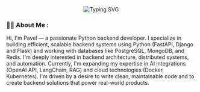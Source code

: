 <div align="center">
  <img src="https://readme-typing-svg.herokuapp.com?font=Jetbrains+Mono&size=40&duration=3000&color=F7F7F7&center=true&vCenter=true&multiline=true&repeat=false&width=700&height=150&lines=Hi+%F0%9F%91%8B+I'm+Pavel;Python+Backend+Developer" alt="Typing SVG" />
</div>


### :man_technologist: About Me :
Hi, I'm Pavel — a passionate Python backend developer.
I specialize in building efficient, scalable backend systems using Python (FastAPI, Django and Flask) and working with databases like PostgreSQL, MongoDB, and Redis.
I'm deeply interested in backend architecture, distributed systems, and automation.
Currently, I'm expanding my expertise in AI integrations (OpenAI API, LangChain, RAG) and cloud technologies (Docker, Kubernetes).
I'm driven by a desire to write clean, maintainable code and to create backend solutions that power real-world products.
